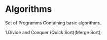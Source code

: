 # Algorithms
Set of Programms Containing basic algorithms..

1.Divide and Conquer (Quick Sort)(Merge Sort);
